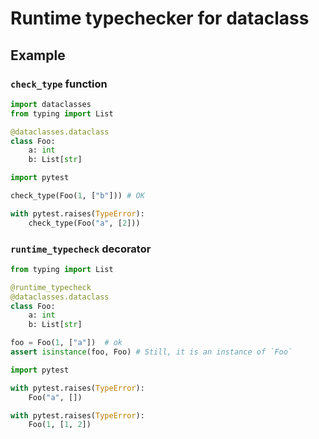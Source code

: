 # Runtime typechecker for dataclass

## Example

### `check_type` function

```python
import dataclasses
from typing import List

@dataclasses.dataclass
class Foo:
    a: int
    b: List[str]

import pytest

check_type(Foo(1, ["b"])) # OK

with pytest.raises(TypeError):
    check_type(Foo("a", [2]))
```

### `runtime_typecheck` decorator

```python
from typing import List

@runtime_typecheck
@dataclasses.dataclass
class Foo:
    a: int
    b: List[str]

foo = Foo(1, ["a"])  # ok
assert isinstance(foo, Foo) # Still, it is an instance of `Foo`

import pytest

with pytest.raises(TypeError):
    Foo("a", [])

with pytest.raises(TypeError):
    Foo(1, [1, 2])
```
